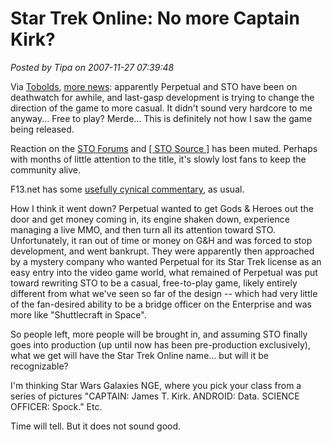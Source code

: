 # Star Trek Online: No more Captain Kirk?

*Posted by Tipa on 2007-11-27 07:39:48*

Via [Tobolds](http://tobolds.blogspot.com/2007/11/tribbles-under-new-ownership.html), [more news](http://www.shacknews.com/onearticle.x/50065): apparently Perpetual and STO have been on deathwatch for awhile, and last-gasp development is trying to change the direction of the game to more casual. It didn't sound very hardcore to me anyway... Free to play? Merde... This is definitely not how I saw the game being released.

Reaction on the [STO Forums](http://www.startrek-online.net/messageboard/showthread.php?t=11436) and [[ STO Source ]](http://www.stosource.com/forum-t8.html.post) has been muted. Perhaps with months of little attention to the title, it's slowly lost fans to keep the community alive.

F13.net has some [usefully cynical commentary](http://forums.f13.net/index.php?topic=10990.0), as usual.



How I think it went down? Perpetual wanted to get Gods & Heroes out the door and get money coming in, its engine shaken down, experience managing a live MMO, and then turn all its attention toward STO. Unfortunately, it ran out of time or money on G&H and was forced to stop development, and went bankrupt. They were apparently then approached by a mystery company who wanted Perpetual for its Star Trek license as an easy entry into the video game world, what remained of Perpetual was put toward rewriting STO to be a casual, free-to-play game, likely entirely different from what we've seen so far of the design -- which had very little of the fan-desired ability to be a bridge officer on the Enterprise and was more like "Shuttlecraft in Space".

So people left, more people will be brought in, and assuming STO finally goes into production (up until now has been pre-production exclusively), what we get will have the Star Trek Online name... but will it be recognizable?

I'm thinking Star Wars Galaxies NGE, where you pick your class from a series of pictures "CAPTAIN: James T. Kirk. ANDROID: Data. SCIENCE OFFICER: Spock." Etc.

Time will tell. But it does not sound good.



